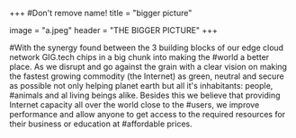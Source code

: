 +++
#Don't remove name!
title = "bigger picture"

image = "a.jpeg"
header = "THE BIGGER PICTURE"
+++





#With the synergy found between the 3 building blocks of our edge cloud network GIG.tech chips in a big chunk into making the 
#world a better place.  As we disrupt and go against the grain with a clear vision on making the fastest growing commodity (the Internet) as green, neutral and secure as possible not only helping planet earth but all it's inhabitants: people, #animals and al living beings alike.  Besides this we believe that providing Internet capacity all over the world close to the #users, we improve performance and allow anyone to get access to the required resources for their business or education at #affordable prices.
